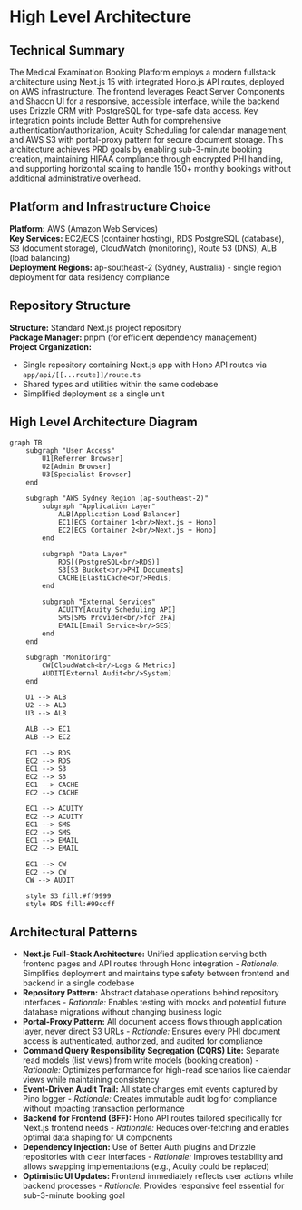 # High Level Architecture

## Technical Summary

The Medical Examination Booking Platform employs a modern fullstack architecture using Next.js 15 with integrated Hono.js API routes, deployed on AWS infrastructure. The frontend leverages React Server Components and Shadcn UI for a responsive, accessible interface, while the backend uses Drizzle ORM with PostgreSQL for type-safe data access. Key integration points include Better Auth for comprehensive authentication/authorization, Acuity Scheduling for calendar management, and AWS S3 with portal-proxy pattern for secure document storage. This architecture achieves PRD goals by enabling sub-3-minute booking creation, maintaining HIPAA compliance through encrypted PHI handling, and supporting horizontal scaling to handle 150+ monthly bookings without additional administrative overhead.

## Platform and Infrastructure Choice

**Platform:** AWS (Amazon Web Services)  
**Key Services:** EC2/ECS (container hosting), RDS PostgreSQL (database), S3 (document storage), CloudWatch (monitoring), Route 53 (DNS), ALB (load balancing)  
**Deployment Regions:** ap-southeast-2 (Sydney, Australia) - single region deployment for data residency compliance

## Repository Structure

**Structure:** Standard Next.js project repository  
**Package Manager:** pnpm (for efficient dependency management)  
**Project Organization:** 
- Single repository containing Next.js app with Hono API routes via `app/api/[[...route]]/route.ts`
- Shared types and utilities within the same codebase
- Simplified deployment as a single unit

## High Level Architecture Diagram

```mermaid
graph TB
    subgraph "User Access"
        U1[Referrer Browser]
        U2[Admin Browser]
        U3[Specialist Browser]
    end
    
    subgraph "AWS Sydney Region (ap-southeast-2)"
        subgraph "Application Layer"
            ALB[Application Load Balancer]
            EC1[ECS Container 1<br/>Next.js + Hono]
            EC2[ECS Container 2<br/>Next.js + Hono]
        end
        
        subgraph "Data Layer"
            RDS[(PostgreSQL<br/>RDS)]
            S3[S3 Bucket<br/>PHI Documents]
            CACHE[ElastiCache<br/>Redis]
        end
        
        subgraph "External Services"
            ACUITY[Acuity Scheduling API]
            SMS[SMS Provider<br/>for 2FA]
            EMAIL[Email Service<br/>SES]
        end
    end
    
    subgraph "Monitoring"
        CW[CloudWatch<br/>Logs & Metrics]
        AUDIT[External Audit<br/>System]
    end
    
    U1 --> ALB
    U2 --> ALB
    U3 --> ALB
    
    ALB --> EC1
    ALB --> EC2
    
    EC1 --> RDS
    EC2 --> RDS
    EC1 --> S3
    EC2 --> S3
    EC1 --> CACHE
    EC2 --> CACHE
    
    EC1 --> ACUITY
    EC2 --> ACUITY
    EC1 --> SMS
    EC2 --> SMS
    EC1 --> EMAIL
    EC2 --> EMAIL
    
    EC1 --> CW
    EC2 --> CW
    CW --> AUDIT
    
    style S3 fill:#ff9999
    style RDS fill:#99ccff
```

## Architectural Patterns

- **Next.js Full-Stack Architecture:** Unified application serving both frontend pages and API routes through Hono integration - _Rationale:_ Simplifies deployment and maintains type safety between frontend and backend in a single codebase
- **Repository Pattern:** Abstract database operations behind repository interfaces - _Rationale:_ Enables testing with mocks and potential future database migrations without changing business logic
- **Portal-Proxy Pattern:** All document access flows through application layer, never direct S3 URLs - _Rationale:_ Ensures every PHI document access is authenticated, authorized, and audited for compliance
- **Command Query Responsibility Segregation (CQRS) Lite:** Separate read models (list views) from write models (booking creation) - _Rationale:_ Optimizes performance for high-read scenarios like calendar views while maintaining consistency
- **Event-Driven Audit Trail:** All state changes emit events captured by Pino logger - _Rationale:_ Creates immutable audit log for compliance without impacting transaction performance
- **Backend for Frontend (BFF):** Hono API routes tailored specifically for Next.js frontend needs - _Rationale:_ Reduces over-fetching and enables optimal data shaping for UI components
- **Dependency Injection:** Use of Better Auth plugins and Drizzle repositories with clear interfaces - _Rationale:_ Improves testability and allows swapping implementations (e.g., Acuity could be replaced)
- **Optimistic UI Updates:** Frontend immediately reflects user actions while backend processes - _Rationale:_ Provides responsive feel essential for sub-3-minute booking goal

